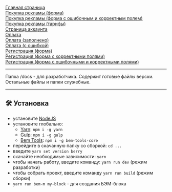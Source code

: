 <a href="https://brekot.github.io/onlygram-gulp/">Главная страница</a><br>
<a href="https://brekot.github.io/onlygram-gulp/promoting-one.html">Покупка рекламы (форма)</a><br>
<a href="https://brekot.github.io/onlygram-gulp/promoting-two.html">Покупка рекламы (форма с ошибочным и корректным полем)</a><br>
<a href="https://brekot.github.io/onlygram-gulp/promoting-three.html">Покупка рекламы (тарифы)</a><br>
<a href="https://brekot.github.io/onlygram-gulp/profile.html">Страница аккаунта</a><br>
<a href="https://brekot.github.io/onlygram-gulp/pay-one.html">Оплата</a><br>
<a href="https://brekot.github.io/onlygram-gulp/pay-two.html">Оплата (заполнено)</a><br>
<a href="https://brekot.github.io/onlygram-gulp/pay-three.html">Оплата (с ошибкой)</a><br>
<a href="https://brekot.github.io/onlygram-gulp/registration-one.html">Регистрация (форма)</a><br>
<a href="https://brekot.github.io/onlygram-gulp/registration-two.html">Регистрация (форма с корректными полями)</a><br>
<a href="https://brekot.github.io/onlygram-gulp/registration-three.html">Регистрация  (форма с ошибочными и корректными полями)</a>

<hr>

Папка /docs - для разработчика. Содержит готовые файлы верски. Остальные файлы и папки служебные.

<hr>

## :hammer_and_wrench: Установка
* установите [NodeJS](https://nodejs.org/en/)
* установите глобально:
    * [Yarn](https://yarnpkg.com/getting-started): ```npm i -g yarn```
    * [Gulp](https://gulpjs.com/): ```npm i -g gulp```
    * [Bem Tools](https://www.npmjs.com/package/bem-tools-core): ```npm i -g bem-tools-core```
* перейдите в скачанную папку со сборкой: ```cd ...```
* введите ```yarn set version berry```
* скачайте необходимые зависимости: ```yarn```
* чтобы начать работу, введите команду: ```yarn run dev``` (режим разработки)
* чтобы собрать проект, введите команду ```yarn run build``` (режим сборки)
* ```yarn run bem-m my-block``` - для создания БЭМ-блока